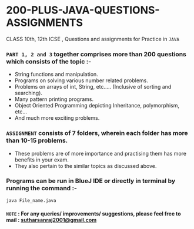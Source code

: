 # 200-PLUS-JAVA-QUESTIONS-ASSIGNMENTS
CLASS 10th, 12th ICSE , Questions and assignments for Practice in ```JAVA```
### ```PART 1, 2 and 3``` together comprises more than 200 questions which consists of the topic :-
- String functions and manipulation.
- Programs on solving various number related problems.
- Problems on arrays of int, String, etc..... (Inclusive of sorting and searching).
- Many pattern printing programs.
- Object Oriented Programming depicting Inheritance, polymorphism, etc...
- And much more exciting problems.
### ```ASSIGNMENT``` consists of 7 folders, wherein each folder has more than 10-15 problems.
- These problems are of more importance and practising them has more benefits in your exam. 
- They also pertain to the similar topics as discussed above.

### Programs can be run in BlueJ IDE or directly in terminal by running the command :-
```bash 
java File_name.java 
```
#### ```NOTE``` : For any queries/ improvements/ suggestions, please feel free to mail : sutharsanraj2001@gmail.com
